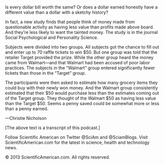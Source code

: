 Is every dollar bill worth the same? Or does a dollar earned honestly have a different value than a dollar with a sketchy history?




In fact, a new study finds that people think of money made from questionable activity as having less value than profits made above board. And they’re less likely to want the tainted money. The study is in the journal Social Psychological and Personality Science.




Subjects were divided into two groups. All subjects got the chance to fill out and enter up to 70 raffle tickets to win $50. But one group was told that the retailer Target provided the prize. While the other group heard the money came from Walmart—and that Walmart had been accused of poor labor practices. The subjects in the “Walmart” group entered significantly fewer tickets than those in the “Target” group.




The participants were then asked to estimate how many grocery items they could buy with their newly won money. And the Walmart group consistently estimated that their $50 would purchase less than the estimates coming out of the Target group. They thought of the Walmart $50 as having less value than the Target $50. Seems a penny saved could be somewhat more or less than a penny earned.




—Christie Nicholson




[The above text is a transcript of this podcast.]





Follow Scientific American on Twitter @SciAm and @SciamBlogs.
Visit ScientificAmerican.com for the latest in science, health and technology news.

© 2013 ScientificAmerican.com. All rights reserved.


